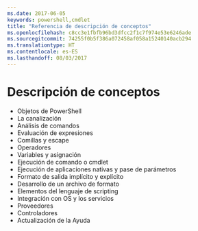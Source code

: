 ```yaml
---
ms.date: 2017-06-05
keywords: powershell,cmdlet
title: "Referencia de descripción de conceptos"
ms.openlocfilehash: c8cc3e1fbfb96bd3dfcc2f1c7f974e53e6246ade
ms.sourcegitcommit: 74255f0b5f386a072458af058a15240140acb294
ms.translationtype: HT
ms.contentlocale: es-ES
ms.lasthandoff: 08/03/2017
---
```

# <a name="understanding-concepts"></a>Descripción de conceptos

*  Objetos de PowerShell  
*  La canalización
*  Análisis de comandos
*  Evaluación de expresiones
*  Comillas y escape
*  Operadores
*  Variables y asignación
*  Ejecución de comando o cmdlet
*  Ejecución de aplicaciones nativas y pase de parámetros
*  Formato de salida implícito y explícito
*  Desarrollo de un archivo de formato
*  Elementos del lenguaje de scripting
*  Integración con OS y los servicios
*  Proveedores
*  Controladores
*  Actualización de la Ayuda 

